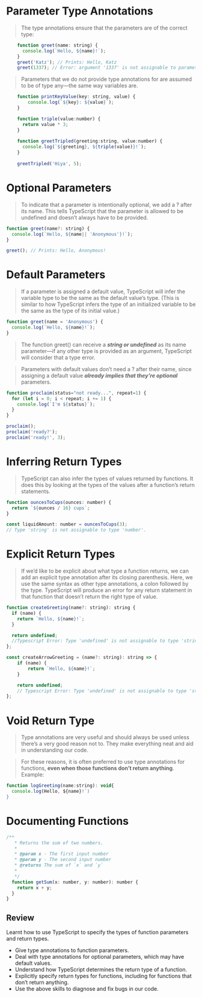 # Parameter Type Annotations

> The type annotations ensure that the parameters are of the correct type:

```javascript
    function greet(name: string) {
      console.log(`Hello, ${name}!`);
    }
    greet('Katz'); // Prints: Hello, Katz  
    greet(1337); // Error: argument '1337' is not assignable to parameter of type 'string'
```

> Parameters that we do not provide type annotations for are assumed to be of type any—the same way variables are.

```javascript
    function printKeyValue(key: string, value) {
        console.log(`${key}: ${value}`);
    }

    function triple(value:number) {
      return value * 3;
    }
    
    function greetTripled(greeting:string, value:number) {
      console.log(`${greeting}, ${triple(value)}!`);
    }
    
    greetTripled('Hiya', 5);
```


# Optional Parameters
> To indicate that a parameter is intentionally optional, we add a ? after its name. This tells TypeScript that the parameter is allowed to be undefined and doesn’t always have to be provided.
```javascript
function greet(name?: string) {
  console.log(`Hello, ${name|| 'Anonymous'}!`);
}

greet(); // Prints: Hello, Anonymous!
```

# Default Parameters

> If a parameter is assigned a default value, TypeScript will infer the variable type to be the same as the default value’s type. (This is similar to how TypeScript infers the type of an initialized variable to be the same as the type of its initial value.)

```javascript
function greet(name = 'Anonymous') {
  console.log(`Hello, ${name}!`);
}
```

> The function greet() can receive a ***string or undefined*** as its name parameter—if any other type is provided as an argument, TypeScript will consider that a type error.

> Parameters with default values don’t need a ? after their name, since assigning a default value ***already implies that they’re optional*** parameters.

```javascript
function proclaim(status="not ready...", repeat=1) {
  for (let i = 0; i < repeat; i += 1) {
    console.log(`I'm ${status}`);
  }
}

proclaim();
proclaim('ready?');
proclaim('ready!', 3);
```

# Inferring Return Types

>TypeScript can also infer the types of values returned by functions. It does this by looking at the types of the values after a function’s return statements.

```javascript
function ouncesToCups(ounces: number) {
  return `${ounces / 16} cups`;
}

const liquidAmount: number = ouncesToCups(3);
// Type 'string' is not assignable to type 'number'.
```



# Explicit Return Types

>If we’d like to be explicit about what type a function returns, we can add an explicit type annotation after its closing parenthesis. Here, we use the same syntax as other type annotations, a colon followed by the type. TypeScript will produce an error for any return statement in that function that doesn’t return the right type of value.

```javascript
function createGreeting(name?: string): string {
  if (name) {
    return `Hello, ${name}!`;
  }

  return undefined;
  //Typescript Error: Type 'undefined' is not assignable to type 'string'.
};
```


```javascript
const createArrowGreeting = (name?: string): string => {
    if (name) {
        return `Hello, ${name}!`;
    }

    return undefined;
    // Typescript Error: Type 'undefined' is not assignable to type 'string'.
};
```

# Void Return Type

> Type annotations are very useful and should always be used unless there’s a very good reason not to. They make everything neat and aid in understanding our code.

> For these reasons, it is often preferred to use type annotations for functions, **even when those functions don’t return anything**. Example:

```javascript
function logGreeting(name:string): void{
  console.log(Hello, ${name}!`)
}
```

# Documenting Functions
```javascript
/**
   * Returns the sum of two numbers.
   *
   * @param x - The first input number
   * @param y - The second input number
   * @returns The sum of `x` and `y`
   *
   */
  function getSum(x: number, y: number): number {
    return x + y;
  }
}
```

## Review
Learnt how to use TypeScript to specify the types of function parameters and return types. 

* Give type annotations to function parameters.
* Deal with type annotations for optional parameters, which may have default values.
* Understand how TypeScript determines the return type of a function.
* Explicitly specify return types for functions, including for functions that don’t return anything.
* Use the above skills to diagnose and fix bugs in our code.